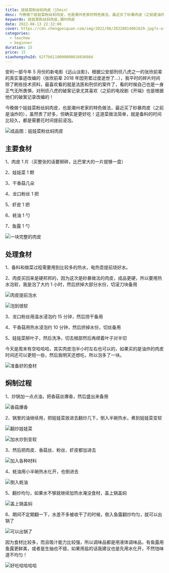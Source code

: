 ```yaml
---
title: 娃娃菜粉丝焖肉皮（15min）
desc: 今晚做个娃娃菜粉丝焖肉皮，也是潮州老家的特色做法，最近买了砂暴肉皮（之前是油炸的），虽然贵了好多，但确实是更好吃！这道菜做法简单，就是备料的时间比较久，都是需要花时间提前浸泡。
keywords: 娃娃菜粉丝焖肉皮,潮州肉皮
date: 2022-08-13 22:32:00
cover: https://cdn.chengpeiquan.com/img/2022/08/20220814001629.jpg?x-oss-process=image/interlace,1
categories:
  - teochew
  - beginner
duration: 15
price: 15
xiaohongshuId: 62f7b611000000001603686d
---
```


安利一部今年 5 月份的新电影《远山淡影》，根据公安部刑侦八虎之一的张欣前辈的真实事迹改编的（张欣前辈 2018 年因劳累过度逝世了…），我平时的碎片时间除了刷些技术资料，最喜欢看的就是法医和刑侦的案件了，看的时候自己也是一身正气无所畏惧，对刑侦八虎的破案记录尤其喜欢（之前的电视剧《开端》也是根据他们的破案记录改编的！

今晚做个娃娃菜粉丝焖肉皮，也是潮州老家的特色做法，最近买了砂暴肉皮（之前是油炸的），虽然贵了好多，但确实是更好吃！这道菜做法简单，就是备料的时间比较久，都是需要花时间提前浸泡。

![成品图：娃娃菜粉丝焖肉皮](https://cdn.chengpeiquan.com/img/2022/08/20220814001657.jpg?x-oss-process=image/interlace,1)

## 主要食材

1、肉皮 1 片（买整张的话要掰碎，比巴掌大的一片就够一盘）

2、娃娃菜 1 颗

3、干香菇几朵

4、龙口粉丝 1 把

5、虾皮 1 把

6、蚝油 1 勺

7、鱼露 1 勺

![一块完整的肉皮](https://cdn.chengpeiquan.com/img/2022/08/20220814001659.jpg?x-oss-process=image/interlace,1)

## 处理食材

1、备料和做菜过程需要用到比较多的热水，电热壶提前烧好水。

2、肉皮买回来是硬邦邦的，因为这次是砂暴做法的肉皮，成品更硬，所以要用热水泡软，我是泡了大约 1 小时，然后挤掉大部分水份，切滚刀块备用

![肉皮提前泡水](https://cdn.chengpeiquan.com/img/2022/08/20220814001647.jpg?x-oss-process=image/interlace,1)

![泡到很软](https://cdn.chengpeiquan.com/img/2022/08/20220814001648.jpg?x-oss-process=image/interlace,1)

3、龙口粉丝用温水浸泡约 15 分钟，然后捞干备用

4、干香菇用热水浸泡约 10 分钟，然后挤掉水份，切丝备用

5、娃娃菜掰叶子，然后洗净，切去根部然后再顺着叶子对半切

今天是周末有空哈哈哈，其实肉皮泡半小时左右也可以的，如果买的是油炸的肉皮时间还可以更短一些，然后我明天还想吃，所以泡多了一块。

![准备好的食材](https://cdn.chengpeiquan.com/img/2022/08/20220814001649.jpg?x-oss-process=image/interlace,1)

## 焖制过程

1、炒锅加一点点油，把香菇丝爆香，然后盛出来备用

![香菇爆香](https://cdn.chengpeiquan.com/img/2022/08/20220814001650.jpg?x-oss-process=image/interlace,1)

2、锅里的油继续用，把娃娃菜放进去翻炒几下，倒入半碗热水，煮到娃娃菜变软

![翻炒娃娃菜](https://cdn.chengpeiquan.com/img/2022/08/20220814001651.jpg?x-oss-process=image/interlace,1)

![加水炒到变软](https://cdn.chengpeiquan.com/img/2022/08/20220814001652.jpg?x-oss-process=image/interlace,1)

3、然后把肉皮、香菇丝、粉丝、虾皮都加进去

![加入各种材料](https://cdn.chengpeiquan.com/img/2022/08/20220814001654.jpg?x-oss-process=image/interlace,1)

4、蚝油用小半碗热水化开，也倒进去

![倒入蚝油](https://cdn.chengpeiquan.com/img/2022/08/20220814001653.jpg?x-oss-process=image/interlace,1)

5、翻炒均匀，如果水不够就继续加热水淹没食材，盖上锅盖焖

![盖上锅盖焖](https://cdn.chengpeiquan.com/img/2022/08/20220814001655.jpg?x-oss-process=image/interlace,1)

6、期间不定期翻一下，水差不多被收干了的时候，倒入鱼露翻炒均匀，就可以出锅了

![可以出锅了](https://cdn.chengpeiquan.com/img/2022/08/20220814001656.jpg?x-oss-process=image/interlace,1)

因为食材比较多，而且吸汁能力比较强，所以调味品都是用液体调味品，有鱼露用鱼露更鲜美，或者是生抽也不错，如果用盐的话我建议也是先用水化开，不然怕味道不均匀！

![好吃哈哈哈哈](https://cdn.chengpeiquan.com/img/2022/08/20220814001658.jpg?x-oss-process=image/interlace,1)
